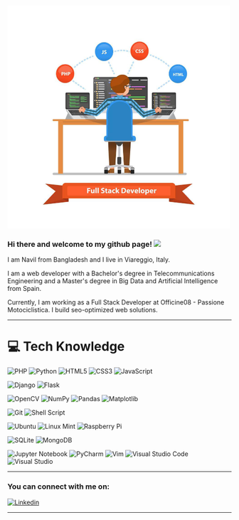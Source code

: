 <img src="/sm-banner.PNG" alt="banner" width="500" height="500" />
<img src="https://komarev.com/ghpvc/?username=navil-noor&style=flat-square&color=blue" alt=""/>
<!-- remove comment for below after pull requests, contribution and stars -->
<!-- <img src=https://github-readme-stats.vercel.app/api?username=navil-noor&show_icons=true&theme=tokyonight /> -->
<!-- themes = dark, radical, merko, gruvbox, tokyonight, onedark, cobalt, synthwave, highcontrast, dracula -->


### Hi there and welcome to my github page! <img src="https://media.giphy.com/media/hvRJCLFzcasrR4ia7z/giphy.gif" width="40px"/>

I am Navil from Bangladesh and I live in Viareggio, Italy.

I am a web developer with a Bachelor's degree in Telecommunications Engineering and a Master's degree in Big Data and Artificial Intelligence from Spain.

Currently, I am working as a Full Stack Developer at Officine08 - Passione Motociclistica. I build seo-optimized web solutions.

---

# 💻 Tech Knowledge
<!-- Badges from https://github.com/Ileriayo/markdown-badges -->

<!-- Programming Languages -->
![PHP](https://img.shields.io/badge/php-%23777BB4.svg?style=for-the-badge&logo=php&logoColor=white)
![Python](https://img.shields.io/badge/python-3670A0?style=for-the-badge&logo=python&logoColor=ffdd54)
![HTML5](https://img.shields.io/badge/html5-%23E34F26.svg?style=for-the-badge&logo=html5&logoColor=white)
![CSS3](https://img.shields.io/badge/css3-%231572B6.svg?style=for-the-badge&logo=css3&logoColor=white)
![JavaScript](https://img.shields.io/badge/javascript-%23323330.svg?style=for-the-badge&logo=javascript&logoColor=%23F7DF1E)

<!-- Web Frameworks -->
![Django](https://img.shields.io/badge/django-%23092E20.svg?style=for-the-badge&logo=django&logoColor=white)
![Flask](https://img.shields.io/badge/flask-%23000.svg?style=for-the-badge&logo=flask&logoColor=white) <br>

<!-- ML stuff -->
![OpenCV](https://img.shields.io/badge/opencv-%23white.svg?style=for-the-badge&logo=opencv&logoColor=white)
![NumPy](https://img.shields.io/badge/numpy-%23013243.svg?style=for-the-badge&logo=numpy&logoColor=white)
![Pandas](https://img.shields.io/badge/pandas-%23150458.svg?style=for-the-badge&logo=pandas&logoColor=white)
![Matplotlib](https://img.shields.io/badge/Matplotlib-%23ffffff.svg?style=for-the-badge&logo=Matplotlib&logoColor=black) <br>

<!-- CLI knowhow -->
![Git](https://img.shields.io/badge/git-%23F05033.svg?style=for-the-badge&logo=git&logoColor=white)
![Shell Script](https://img.shields.io/badge/shell_script-%23121011.svg?style=for-the-badge&logo=gnu-bash&logoColor=white) <br>

<!-- OS -->
![Ubuntu](https://img.shields.io/badge/Ubuntu-E95420?style=for-the-badge&logo=ubuntu&logoColor=white)
![Linux Mint](https://img.shields.io/badge/Linux%20Mint-87CF3E?style=for-the-badge&logo=Linux%20Mint&logoColor=white)
![Raspberry Pi](https://img.shields.io/badge/-RaspberryPi-C51A4A?style=for-the-badge&logo=Raspberry-Pi) <br>

<!-- Databases -->
![SQLite](https://img.shields.io/badge/sqlite-%2307405e.svg?style=for-the-badge&logo=sqlite&logoColor=white)
![MongoDB](https://img.shields.io/badge/MongoDB-%234ea94b.svg?style=for-the-badge&logo=mongodb&logoColor=white) <br>

<!-- IDEs -->
![Jupyter Notebook](https://img.shields.io/badge/jupyter-%23FA0F00.svg?style=for-the-badge&logo=jupyter&logoColor=white)
![PyCharm](https://img.shields.io/badge/pycharm-143?style=for-the-badge&logo=pycharm&logoColor=black&color=black&labelColor=green)
![Vim](https://img.shields.io/badge/VIM-%2311AB00.svg?style=for-the-badge&logo=vim&logoColor=white)
![Visual Studio Code](https://img.shields.io/badge/Visual%20Studio%20Code-0078d7.svg?style=for-the-badge&logo=visual-studio-code&logoColor=white)
![Visual Studio](https://img.shields.io/badge/Visual%20Studio-5C2D91.svg?style=for-the-badge&logo=visual-studio&logoColor=white)

---

### You can connect with me on:

<a href="https://www.linkedin.com/in/navilnoor/">
  <img alt="Linkedin" src="https://img.shields.io/badge/Navil Noor-0077B5?logo=linkedin&logoColor=white&style=for-the-badge" />
</a>

---

<img src="https://github-readme-stats.vercel.app/api/top-langs/?username=navil-noor&layout=compact" alt=""/>
